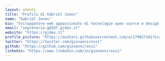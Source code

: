 ```yaml
---
layout: utenti
title: "Profilo di Gabriel Jones"
name: "Gabriel Jones"
bio: "Sviluppatore web appassionato di tecnologie open source e design responsivo."
email: "segreteria.g@18f.gjdev.it"
website: "https://gjdev.it"
profile_picture: "https://avatars.githubusercontent.com/u/179027181?s=200&v=4"
twitter: "https://twitter.com/giovannirossi"
github: "https://github.com/giovannirossi"
linkedin: "https://www.linkedin.com/in/giovannirossi"
---
```


